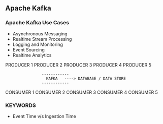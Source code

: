 ## Apache Kafka

### Apache Kafka Use Cases

- Asynchronous Messaging
- Realtime Stream Processing
- Logging and Monitoring
- Event Sourcing
- Realtime Analytics

PRODUCER 1 PRODUCER 2 PRODUCER 3 PRODUCER 4 PRODUCER 5

                    ------------
                      KAFKA   ----> DATABASE / DATA STORE
                    ------------

CONSUMER 1 CONSUMER 2 CONSUMER 3 CONSUMER 4 CONSUMER 5

### KEYWORDS

- Event Time v/s Ingestion Time
